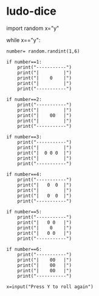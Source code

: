 # ludo-dice
import random
x="y"

while x=="y":

    number= random.randint(1,6)

    if number==1:
        print("-----------")
        print("|         |")
        print("|    0    |")
        print("|         |")
        print("-----------")

    if number==2:
        print("-----------")
        print("|         |")
        print("|    00   |")
        print("|         |")
        print("-----------")

    if number==3:
        print("-----------")
        print("|         |")
        print("|  0 0 0  |")
        print("|         |")
        print("-----------")
    
    if number==4:
        print("-----------")
        print("|   0  0  |")
        print("|         |")
        print("|   0  0  |")
        print("-----------")

    if number==5:
        print("-----------")
        print("|   0 0   |")
        print("|    0    |")
        print("|   0 0   |")
        print("-----------")

    if number==6:
        print("-----------")
        print("|    00   |")
        print("|    00   |")
        print("|    00   |")
        print("-----------")

    x=input("Press Y to roll again")

      
